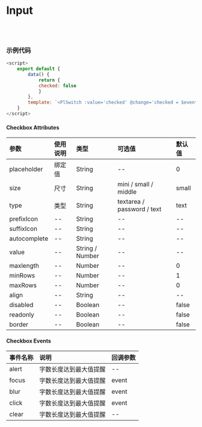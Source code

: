 # Input

<br>

<!-- STORY -->

<br>

### 示例代码

```js
<script>
    export default {
        data() {
            return {
            checked: false
            }
        },
        template: `<PlSwitch :value='checked' @change='checked = $event'  />`
    }
</script>
```


#### Checkbox Attributes

|参数|使用说明|类型|可选值|默认值|
|:---|:---|:---|:---|:---|
|placeholder|绑定值|String|--|0|
|size|尺寸|String|mini / small / middle|small|
|type|类型|String|textarea / password / text|text|
|prefixIcon|--|String|--|--|
|suffixIcon|--|String|--|--|
|autocomplete|--|String|--|--|
|value|--|String / Number|--|--|
|maxlength|--|Number|--|0|
|minRows|--|Number|--|1|
|maxRows|--|Number|--|0|
|align|--|String|--|--|
|disabled|--|Boolean|--|false|
|readonly|--|Boolean|--|false|
|border|--|Boolean|--|false|


#### Checkbox Events

|事件名称|说明|回调参数|
|:---|:---|:---|
|alert|字数长度达到最大值提醒|--|
|focus|字数长度达到最大值提醒|event|
|blur|字数长度达到最大值提醒|event|
|click|字数长度达到最大值提醒|event|
|clear|字数长度达到最大值提醒|--|
